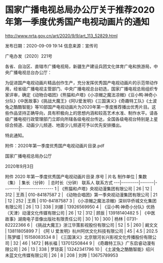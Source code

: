 # 国家广播电视总局办公厅关于推荐2020年第一季度优秀国产电视动画片的通知

http://www.nrta.gov.cn/art/2020/9/9/art_113_52829.html

发布日期：2020-09-09 19:14 	信息来源：宣传司  

广电办发〔2020〕221号

各省、自治区、直辖市广播电视局，新疆生产建设兵团文化体育广电和旅游局，中央广播电视总台办公厅：

为促进国产电视动画片精品创作生产，充分发挥优秀国产电视动画片的示范带动作用，经省级广播电视主管部门、中央广播电视总台初选，国家广播电视总局组织专家评审，确定《动物合唱团》《熊猫和卢塔》《小凉帽之魔法凉帽》《豆小鸭·神奇小分队》《中医故事》《挑战大魔王》《阿U爱发明》《三国演义》《奇趣特工队》《土波兔之酷酷智能》等10部国产电视动画片为2020年第一季度推荐播出优秀片目。这些作品坚持正确导向，具有积极向上的思想内涵和较高艺术水准、制作水平。请各级广播电视行政管理部门立即向所辖各级电视台传达，全国各级电视台特别是上星综合频道、动画少儿频道、地面少儿频道可予以优先安排播出。

特此通知。


附件：2020年第一季度优秀国产电视动画片目录.pdf



国家广播电视总局办公厅

2020年9月3日　　


附件
2020 年第一季度优秀国产电视动画片目录
序号 | 片名 制作单位 | 集数（集） | 集长（分钟） | 总时长（分钟） 联系人 联系方式
---|---------|-------|--------|-----------------
1 | 《熊猫和卢塔》央视动漫集团有限公司 | 26 | 12 | 312 | 王燕 | 010-84187587
2 | 《动物合唱团》第一季央视动漫集团有限公司 | 21 | 12 | 252 | 王燕 | 010-84187587
3 | 《小凉帽之魔法凉帽》深圳华侨城文化集团有限公司 | 26 | 13 | 338 | 刘娜 | 13926569950
4 | 《豆小鸭·神奇小分队》优扬（天津）动漫文化传媒有限公司 | 26 | 12 | 312 | 顾辰 | 13918140482
5 | 《中医故事》湖南电子音像出版社有限责任公司 | 30 | 10 | 300 | 杨林 | 0731-82222366
6 | 《挑战大魔王》浙江华策影视股份有限公司 | 52 | 5 | 260 | 阚文文 | 13811805899
7 | 《阿 U 爱发明》杭州阿优文化科技有限公司 | 45 | 4.5 | 202.5 | 陈梦蝶 | 15158083534
8 | 《三国演义》北京银河长兴影视文化传播股份有限公司 | 32 | 46 | 1472 | 韩长福 | 13701250844
9 | 《奇趣特工队》广东启睿动漫有限公司 | 26 | 13 | 338 | 罗琼英 | 13242341796
10 | 《土波兔之酷酷智能》绍兴未蓝文化传媒有限公司 | 26 | 8 | 208 | 刘晔 | 13675789953